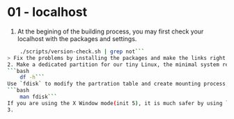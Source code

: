 # 01 - localhost
1. At the begining of the building process, you may first check your localhost with the packages and settings.
```bash
    ./scripts/version-check.sh | grep not```
> Fix the problems by installing the packages and make the links right.
2. Make a dedicated partition for our tiny Linux, the minimal system requires a partition of `4GB` fir storing all the source tarballs and compiling the packages, use `df` to see your status of storages.
```bash
    df -h```
Use `fdisk` to modify the partration table and create mounting process, you should be cautious on modifying the `fstab`
```bash
    man fdisk```
If you are using the X Window mode(init 5), it is much safer by using `GParted`.
3. 